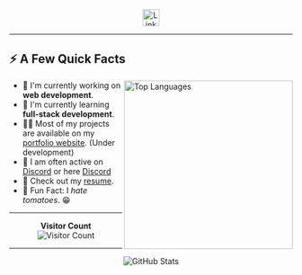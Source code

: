<div align="center">
  <a href="https://www.linkedin.com/in/devops-code-265b6a263/">
    <img alt="LinkedIn Profile" width="30px" src="https://cdn.tomondre.com/icons/linkedinn.svg" />
  </a>
</div>

---

<div>
<h2>⚡️ A Few Quick Facts</h2>
  <img width="300px" align="right" src="https://github-readme-stats.vercel.app/api/top-langs/?username=itsW0LFIX&layout=compact&theme=radical" alt="Top Languages" />
  <ul>
    <li>🧐 I'm currently working on <strong>web development</strong>.</li>
    <li>🍃 I'm currently learning <strong>full-stack development</strong>.</li>
    <li>👨‍💻 Most of my projects are available on my <a href="https://itsW0LFIX.github.io/My-site-Web" target="_blank">portfolio website</a>. (Under development)</li>
    <li>📝 I am often active on <a href="https://discord.com/users/981675224795860994" target="_blank">Discord</a> or here <a href="https://discord.com/users/1019544819216961577" target="_blank">Discord</a></li>
    <li>📙 Check out my <a href="#">resume</a>.</li>
    <li>🎉 Fun Fact: I <em>hate tomatoes</em>. 😁</li>
  </ul>
</div>

---

<div align="center">
  <p>
    <strong>Visitor Count</strong><br>
    <img src="https://profile-counter.glitch.me/maroiane2/count.svg" alt="Visitor Count" />
    <!-- <p align="center"><img src="https://count.getloli.com/get/@:itsW0LFIX" alt=":itsW0LFIX" /></p> -->
  </p>
</div>

---

<div align="center">
  <img src="https://github-readme-stats.vercel.app/api?username=itsW0LFIX&theme=radical&show_icons=true&count_private=true" alt="GitHub Stats" />
</div>
